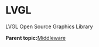 # LVGL 

LVGL Open Source Graphics Library

**Parent topic:**[Middleware](../topics/middlewear.md)

